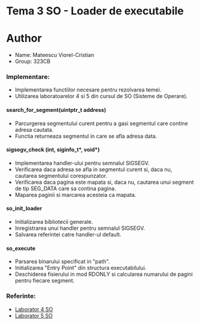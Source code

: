 # Tema 3 SO - Loader de executabile

# Author
- Name: Mateescu Viorel-Cristian
- Group: 323CB

### Implementare:
- Implementarea functiilor necesare pentru rezolvarea temei.
- Utilizarea laboratoarelor 4 si 5 din cursul de SO (Sisteme de Operare).

#### search_for_segment(uintptr_t address)
- Parcurgerea segmentului curent pentru a gasi segmentul care contine adresa cautata.
- Functia returneaza segmentul in care se afla adresa data.

#### sigsegv_check (int, siginfo_t*, void*)
- Implementarea handler-ului pentru semnalul SIGSEGV.
- Verificarea daca adresa se afla in segmentul curent si, daca nu, cautarea segmentului corespunzator.
- Verificarea daca pagina este mapata si, daca nu, cautarea unui segment de tip SEG_DATA care sa contina pagina.
- Maparea paginii si marcarea acesteia ca mapata.

#### so_init_loader
- Initializarea bibliotecii generale.
- Inregistrarea unui handler pentru semnalul SIGSEGV.
- Salvarea referintei catre handler-ul default.

#### so_execute
- Parsarea binarului specificat in "path".
- Initializarea "Entry Point" din structura executabilului.
- Deschiderea fisierului in mod RDONLY si calcularea numarului de pagini pentru fiecare segment.

### Referinte:
- [Laborator 4 SO](https://ocw.cs.pub.ro/courses/so/laboratoare/laborator-04)
- [Laborator 5 SO](https://ocw.cs.pub.ro/courses/so/laboratoare/laborator-05)
